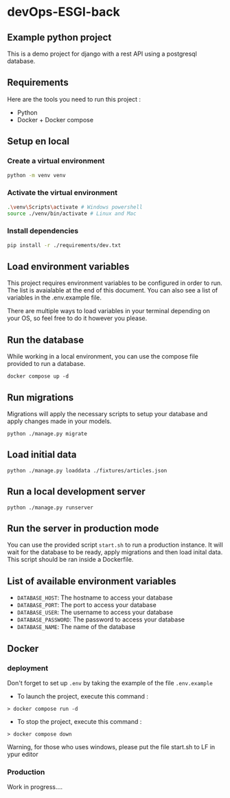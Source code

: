 # devOps-ESGI-back

## Example python project

This is a demo project for django with a rest API using a postgresql database.

## Requirements

Here are the tools you need to run this project :

- Python
- Docker + Docker compose

## Setup en local

### Create a virtual environment

```sh
python -m venv venv
```

### Activate the virtual environment

```sh
.\venv\Scripts\activate # Windows powershell
source ./venv/bin/activate # Linux and Mac
```

### Install dependencies

```sh
pip install -r ./requirements/dev.txt
```

## Load environment variables

This project requires environment variables to be configured in order to run. The list is avaialable at the end of this
document. You can also see a list of variables in the .env.example file.

There are multiple ways to load variables in your terminal depending on your OS, so feel free to do it however you please.

## Run the database

While working in a local environment, you can use the compose file provided to run a database.

```shell
docker compose up -d
```

## Run migrations

Migrations will apply the necessary scripts to setup your database and apply changes made in your models.

```shell
python ./manage.py migrate
```

## Load initial data

```shell
python ./manage.py loaddata ./fixtures/articles.json
```

## Run a local development server

```shell
python ./manage.py runserver
```

## Run the server in production mode

You can use the provided script `start.sh` to run a production instance. It will wait for the database to be ready,
apply migrations and then load inital data. This script should be ran inside a Dockerfile.

## List of available environment variables

- `DATABASE_HOST`: The hostname to access your database
- `DATABASE_PORT`: The port to access your database
- `DATABASE_USER`: The username to access your database
- `DATABASE_PASSWORD`: The password to access your database
- `DATABASE_NAME`: The name of the database

## Docker

### deployment

Don't forget to set up `.env` by taking the example of the file `.env.example`

- To launch the project, execute this command :

```shell
> docker compose run -d
```

- To stop the project, execute this command :

```shell
> docker compose down
```

Warning, for those who uses windows, please put the file start.sh to LF in ypur editor

### Production

Work in progress....
